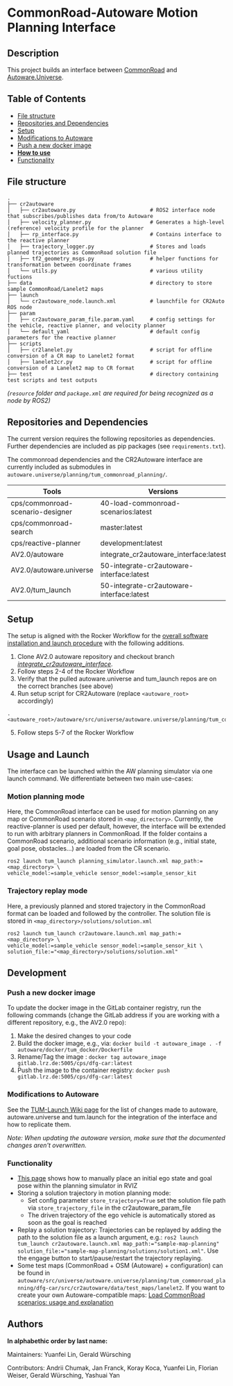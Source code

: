 # CommonRoad-Autoware Motion Planning Interface

## Description
This project builds an interface between [CommonRoad](https://commonroad.in.tum.de/) and [Autoware.Universe](https://github.com/autowarefoundation/autoware.universe). 

## Table of Contents

- [File structure](#file-structure)
- [Repositories and Dependencies](#repositories-and-dependencies)
- [Setup](#setup) 
- [Modifications to Autoware](#modifications-to-autoware)
- [Push a new docker image](#push-a-new-docker-image)
- [**How to use**](#how-to-use)
- [Functionality](#functionality)

## File structure
```
.
├── cr2autoware
│   ├── cr2autoware.py                        # ROS2 interface node that subscribes/publishes data from/to Autoware
│   ├── velocity_planner.py                   # Generates a high-level (reference) velocity profile for the planner
│   ├── rp_interface.py                       # Contains interface to the reactive planner
│   ├── trajectory_logger.py                  # Stores and loads planned trajectories as CommonRoad solution file
│   ├── tf2_geometry_msgs.py                  # helper functions for transformation between coordinate frames
│   └── utils.py                              # various utility fuctions
├── data                                      # directory to store sample CommonRoad/Lanelet2 maps
├── launch
│   └── cr2autoware_node.launch.xml           # launchfile for CR2Auto ROS node 
├── param
│   ├── cr2autoware_param_file.param.yaml     # config settings for the vehicle, reactive planner, and velocity planner
│   └── default_yaml                          # default config parameters for the reactive planner
├── scripts
│   ├── cr2lanelet.py                         # script for offline conversion of a CR map to Lanelet2 format
│   ├── lanelet2cr.py                         # script for offline conversion of a Lanelet2 map to CR format
├── test                                      # directory containing test scripts and test outputs
```
*(`resource` folder and `package.xml` are required for being recognized as a node by ROS2)*

## Repositories and Dependencies
The current version requires the following repositories as dependencies. Further dependencies are included as pip packages (see `requirements.txt`).

The commonroad dependencies and the CR2Autoware interface are currently included as submodules in `autoware.universe/planning/tum_commonroad_planning/`.

| Tools | Versions|
|-|-|
| cps/commonroad-scenario-designer | 40-load-commonroad-scenarios:latest |
| cps/commonroad-search | master:latest |
| cps/reactive-planner | development:latest |
| AV2.0/autoware | integrate_cr2autoware_interface:latest |
| AV2.0/autoware.universe | 50-integrate-cr2autoware-interface:latest |
| AV2.0/tum_launch | 50-integrate-cr2autoware-interface:latest |


## Setup
The setup is aligned with the Rocker Workflow for the 
[overall software installation and launch procedure](https://wiki.tum.de/display/edgar/Rocker+Workflow) with the following additions.
1. Clone AV2.0 autoware repository and checkout branch *[integrate_cr2autoware_interface](https://gitlab.lrz.de/av2.0/autoware/-/tree/integrate_cr2autoware_interface)*.
2. Follow steps 2-4 of the Rocker Workflow
3. Verify that the pulled autoware.universe and tum_launch repos are on the correct branches (see above)
4. Run setup script for CR2Autoware (replace `<autoware_root>` accordingly)
```shell
. <autoware_root>/autoware/src/universe/autoware.universe/planning/tum_commonroad_planning/cr2autoware_install.sh
```
5. Follow steps 5-7 of the Rocker Workflow


## Usage and Launch
The interface can be launched within the AW planning simulator via one launch command. We differentiate between two main use-cases:

### Motion planning mode 
Here, the CommonRoad interface can be used for motion planning on any map or CommonRoad scenario
stored in `<map_directory>`. Currently, the reactive-planner is used per default, however, the interface will be extended to run
with arbitrary planners in CommonRoad.
If the folder contains a CommonRoad scenario, additional scenario information (e.g., initial state, goal pose, obstacles...)
are loaded from the CR scenario.
```shell
ros2 launch tum_launch planning_simulator.launch.xml map_path:=<map_directory> \
vehicle_model:=sample_vehicle sensor_model:=sample_sensor_kit
```

### Trajectory replay mode
Here, a previously planned and stored trajectory in the CommonRoad format can be loaded 
   and followed by the controller. The solution file is stored in `<map_directory>/solutions/solution.xml`
```shell
ros2 launch tum_launch cr2autoware.launch.xml map_path:=<map_directory> \
vehicle_model:=sample_vehicle sensor_model:=sample_sensor_kit \
solution_file:="<map_directory>/solutions/solution.xml"
```


## Development

### Push a new docker image
To update the docker image in the GitLab container registry, run the following commands (change the GitLab address if you are working with a different repository, e.g., the AV2.0 repo):

1. Make the desired changes to your code
2. Build the docker image, e.g., via: `docker build -t autoware_image . -f autoware/docker/tum_docker/Dockerfile`
3. Rename/Tag the image : `docker tag autoware_image gitlab.lrz.de:5005/cps/dfg-car:latest`
4. Push the image to the container registry: `docker push gitlab.lrz.de:5005/cps/dfg-car:latest`

### Modifications to Autoware
See the [TUM-Launch Wiki page](https://gitlab.lrz.de/cps/dfg-car/-/wikis/TUM-Launch) for the list of changes made to 
autoware, autoware.universe and tum.launch for the integration of the interface and how to replicate them.

*Note: When updating the autoware version, make sure that the documented changes aren't overwritten.*

### Functionality
- [This page](https://autowarefoundation.github.io/autoware-documentation/latest/tutorials/ad-hoc-simulation/planning-simulation/) 
  shows how to manually place an initial ego state and goal pose within the planning simulator in RVIZ
- Storing a solution trajectory in motion planning mode:
    - Set config parameter `store_trajectory=True` set the solution file path via `store_trajectory_file` in the cr2autoware_param_file
    - The driven trajectory of the ego vehicle is automatically stored as soon as the goal is reached
- Replay a solution trajectory: Trajectories can be replayed by adding the path to the solution file as a launch argument, e.g.: `ros2 launch tum_launch cr2autoware.launch.xml map_path:="sample-map-planning" solution_file:="sample-map-planning/solutions/solution1.xml"`. Use the engage button to start/pause/restart the trajectory replaying.
- Some test maps (CommonRoad + OSM (Autoware) + configuration) can be found in `autoware/src/universe/autoware.universe/planning/tum_commonroad_planning/dfg-car/src/cr2autoware/data/test_maps/lanelet2`. If you want to create your own Autoware-compatible maps: [Load CommonRoad scenarios: usage and explanation](https://gitlab.lrz.de/cps/dfg-car/-/wikis/Load-CommonRoad-scenarios-usage-and-explanation)


## Authors
**In alphabethic order by last name:**

Maintainers: Yuanfei Lin, Gerald Würsching

Contributors: Andrii Chumak, Jan Franck, Koray Koca, Yuanfei Lin, Florian Weiser, Gerald Würsching,  Yashuai Yan
